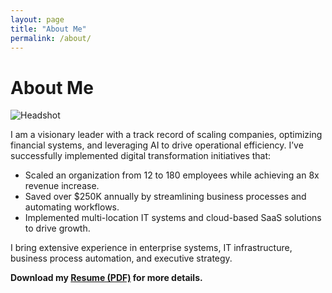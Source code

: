 ```yaml
---
layout: page
title: "About Me"
permalink: /about/
---
```


# About Me

![Headshot](assets/images/Blake-O-scaled.jpeg)

I am a visionary leader with a track record of scaling companies, optimizing financial systems, and leveraging AI to drive operational efficiency. I’ve successfully implemented digital transformation initiatives that:

- Scaled an organization from 12 to 180 employees while achieving an 8x revenue increase.
- Saved over $250K annually by streamlining business processes and automating workflows.
- Implemented multi-location IT systems and cloud-based SaaS solutions to drive growth.

I bring extensive experience in enterprise systems, IT infrastructure, business process automation, and executive strategy.

**Download my [Resume (PDF)](assets/files/BlakeOxford_Resume.pdf) for more details.**
